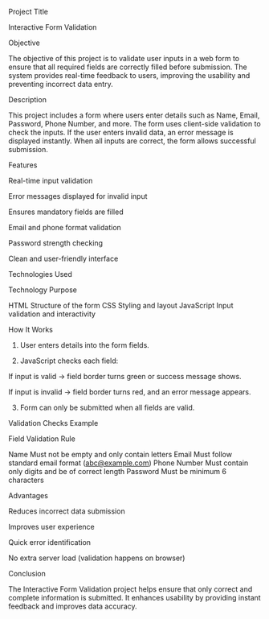 Project Title

Interactive Form Validation

Objective

The objective of this project is to validate user inputs in a web form to ensure that all required fields are correctly filled before submission. The system provides real-time feedback to users, improving the usability and preventing incorrect data entry.

Description

This project includes a form where users enter details such as Name, Email, Password, Phone Number, and more. The form uses client-side validation to check the inputs. If the user enters invalid data, an error message is displayed instantly. When all inputs are correct, the form allows successful submission.

Features

Real-time input validation

Error messages displayed for invalid input

Ensures mandatory fields are filled

Email and phone format validation

Password strength checking

Clean and user-friendly interface


Technologies Used

Technology	Purpose

HTML	Structure of the form
CSS	Styling and layout
JavaScript	Input validation and interactivity


How It Works

1. User enters details into the form fields.


2. JavaScript checks each field:

If input is valid → field border turns green or success message shows.

If input is invalid → field border turns red, and an error message appears.



3. Form can only be submitted when all fields are valid.



Validation Checks Example

Field	Validation Rule

Name	Must not be empty and only contain letters
Email	Must follow standard email format (abc@example.com)
Phone Number	Must contain only digits and be of correct length
Password	Must be minimum 6 characters


Advantages

Reduces incorrect data submission

Improves user experience

Quick error identification

No extra server load (validation happens on browser)


Conclusion

The Interactive Form Validation project helps ensure that only correct and complete information is submitted. It enhances usability by providing instant feedback and improves data accuracy.
